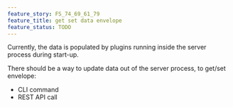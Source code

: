 ```yaml
---
feature_story: FS_74_69_61_79
feature_title: get set data envelope
feature_status: TODO
---
```


Currently, the data is populated by plugins running inside the server process during start-up.

There should be a way to update data out of the server process, to get/set envelope:
*   CLI command
*   REST API call

